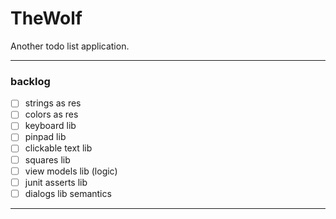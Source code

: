 # TheWolf
Another todo list application.

---

### backlog
- [ ] strings as res
- [ ] colors as res
- [ ] keyboard lib
- [ ] pinpad lib
- [ ] clickable text lib
- [ ] squares lib
- [ ] view models lib (logic)
- [ ] junit asserts lib
- [ ] dialogs lib semantics

---
